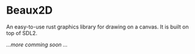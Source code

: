 # Beaux2D

An easy-to-use rust graphics library for drawing on a canvas. It is built on top of SDL2.

*...more comming soon ...*